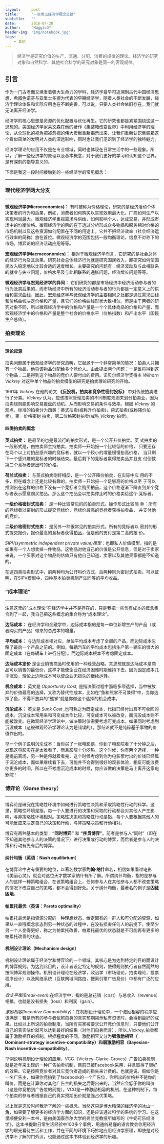 ```yaml
---
layout:     post
title:      "一些常见经济学概念总结"
subtitle:   ""
date:       2016-07-28
author:     "MaggicQ"
header-img: "img/notebook.jpg"
tags:
    - 其他
---
```



> 经济学是研究价值的生产、流通、分配、消费的规律的理论。经济学的研究对象和自然科学、其他社会科学的研究对象是同一的客观规律。

##  引言  

作为一门古老而又焕发着强大生命力的学科，经济学最早可追溯到古代中国经济思想、希腊色诺芬与亚里士多德为代表的早期经济学，随着人类社会的不断发展，经济学理论体系和实际应用也在不断完善。可以说，只要人类社会依旧存在，我们就无法离开经济学。


经济学的核心思想是资源的优化配置与优化再生。它的研究也都是紧紧围绕这这一思想的。美国经济学家莱文森在他的著作《集装箱改变世界》中利用经济学的理论，从全球化的视角把被忽视的伟大贡献重新揭示出来，让我们重新认识集装箱这个看似简单的发明对人类的深远影响，同时也让我们见识到了经济学的独特魅力。


经济学理论的应用不仅是在专业领域，同时也体现在日常生活中的一些现象。所以，了解一些经济学的原理以及基本概念，对于我们更好的学习和认知这个世界，是有深刻的指导意义的。

下面是我这一段时间接触到的一些经济学的常见概念：  

---  

### 现代经济学两大分支

 ----

 **微观经济学(Microeconomics)：** 有时被称为价格理论，研究的是经济活动个体决策者的行为和后果，例如，消费者如何购买以实现效用最大化，厂商如何生产以实现利润最大。微观经济学重视需求与供给，如何影响个人，达成交易，并形成市场中的均衡价格。微观经济学的目的在于透过分析形成众多物品和服务相对价格的市场机制以及这些资源如何配置在不同的用途上，它并不把经济效率（社会经济运行效率的简称）放在首位。微观经济学的范围包括一般均衡理论，信息不对称下的市场，博弈论的经济活动应用等等。


 **宏观经济学(Macroeconomics)：** 相对于微观经济学而言，它研究的是社会总体的经济行为及其后果。研究社会总体经济行为就是研究国民收入，即研究如何使国民收入稳定地以比较合适的速度增长。主要研究的问题有：经济波动及与此相联系的就业与失业问题，价格水平及与此相联系的通胀问题，经济增长问题等等。

 **微观经济学与宏观经济学的异同：** 它们研究的都是市场经济中经济活动参与者的行为及其后果的，而市场经济中所有的经济活动参与者的行为都是一定意义上的供给和需求曲线，因此，宏观经济学与微观经济学的主要相同之处都是通过需求曲线和价格曲线决定价格和产量，且它们的价格曲线形状大致相似。但是由于两者的研究对象不同，所以微观经济学中的价格和产量是一个个具体商品的价格和产量，而宏观经济学中的价格和产量是整个社会的价格水平（价格指数）和产出水平（国民生产总值）。

### 拍卖理论

 ----

#### 理论起源
 拍卖问题属于微观经济学的研究范畴，它起源于一个非常简单的情况：拍卖人只拥有一个物品，他将该物品分配给多个竞价人。由此提出两个问题：一是谁将得到这个物品：二是得到这个物品的竞价人要付出的费用。诺贝尔经济学奖得主 _Wilharn Vickrey_ 对这种单个物品的拍卖模型的研究是拍卖理论研究的开始。

 1961年 _Vickrey_ 在他的论文 **《反投机，拍卖和竞争性密封投标》** 中对传统拍卖进行了分类。_Vickrey_ 认为，应该按照管理拍卖的不同制度规则来划分拍卖业，因为拍卖规则能影响交易报盘的动机，从而影响交易的条件与效率。根据 _Vickrey_ 的观点，标准的拍卖分为四类：英式拍卖(或称升价拍卖)，荷式拍卖(或称降价拍卖)，第一价格密封
拍卖，第二价格密封拍卖(或称 _Vickrey_ 拍卖)。

#### 四类拍卖的概念

**英式拍卖：** 是最早的也是最流行的拍卖形式，是一个公开升价拍卖。英
式拍卖的一般形式是，由拍卖师主持拍卖，拍卖师一开始报一个比较低的价格，
只要还存在两个以上对拍品感兴趣的竞标者，就以一个较小的增量慢慢抬高价格，
当只剩下一个感兴趣的竞标者的时候结束。最后剩下的竞标者赢得拍卖品并且支
付倒数第二个竞标者退出时的价格。


**荷兰式拍卖：** 与英式拍卖刚好相反，是一个公开降价拍卖，在实际中应
用的不多，但在概念上还是比较有趣的。拍卖师一开始报一个足够高的价格以至
于可以推测出在这样的价格下没有一个竞标者会购买拍品。这个价格逐渐下降直到某个竞标者表示愿意购买拍品。那么这个拍品会以拍卖停止时的价格卖给这个
竞标者。

**一级价格密封式拍卖：** 是一种比较常见的的拍卖形式。操作形式比较简
单：所有的竞标者以密封的形式提交竞标价，竞标价最高的竞标者获得拍卖品，
并支付他的竞价。


**二级价格密封式拍卖：** 是另外一种很常见的拍卖形式。所有的竞标者以
密封的形式提交报价，报价最高的竞标者获得拍品，但是他的支付是第二高的报
价。

_SIPV(symmetric independent private value)模型_：也即私人价值模型，指的是如果有一个人想卖掉一件物品，这物品对他自己的价值是公开信息，但是对于卖家来说，一个买家对这个物品的估值只有他自己知道，卖家以及其他买家都是不知道的。

在这四类拍卖形式中，前两种均为公开叫价方式，后两种则为密封式拍卖。可以证明，在SIPV模型中，四种基本拍卖机制产生同等的平均收益。


### “成本理论”   

---

注意这里的”成本理论“在经济学中并不是存在的，只是我把一些含有成本的概念集合到了一起，我自己把这些概念的集合称为“成本理论”。

**边际成本：** 在经济学和金融学中，边际成本指的是每一单位新增生产的产品（或者购买的产品）带来的总成本的增量。


**平均成本：** 与边际成本相对应，单位平均成本考虑了全部的产品，而边际成本忽略了最后一个产品之前的。例如，每辆汽车的平均成本包括生产第一辆车的很大的固定成本（在每辆车上进行分配）。而边际成本根本不考虑固定成本。

**边际成本定价** 是企业销售商品时使用的一种经营战略。其思想就是边际成本是商品可以销售的最低价，这样才能使企业在经济困难时期维持下去。因为固定成本几乎沉没，理论上边际成本可以使企业无损失的继续运转。



**机会成本：** 英文是 _Opportunity Cost,_ 是指决策过程中面临多项选择，当中被放弃的价值最高的选择，又称为替代性成本，比如在”鱼和熊掌不可兼得“中，当你选择了鱼，不得不放弃的”熊掌“就是你做这个选择的机会成本。


**沉沦成本：** 英文是 _Sunk Cost_ ,也可称之为既定成本，代指已经付出且不可收回的成本。沉没成本常用来和可变成本作比较，可变成本可以被改变，而沉没成本则不能被改变。在微观经济学理论中，做决策时仅需要考虑可变成本。如果同时考虑到沉没成本（这被微观经济学理论认为是错误的），那结论就不是纯粹基于事物的价值作出的。

举一个例子说明沉沦成本：当你买了一张电影票，你到了电影院看了十分钟之后，发现这电影实在是太难看了，而且影院十分闷热，这个时候，你有两个选择，一种是提前离场，另一种是将就着看完，这个时候考虑到你为电影票付出的价钱已经属于沉沦成本，而如果继续看下去，可能并不会得到很好的观影体验，相反可能浪费你更多的时间，所以在不考虑沉沦成本的时候，你应该做的决策是马上离开这家电影院！



### 博弈论（Game theory）

---

博弈论是研究在策略性环境中如何进行策略性决策和采取策略性行动的科学。这里，策略性环境是指，每一个人要进行的决策和采取的行动都会对其他人产生影响，与非策略性环境相对。策略性决策和策略性行动是指，每个人要根据其他人的可能反应来决定自己的决策和行动，与非策略决策和行动相对。

博弈有两种基本的类型：**“同时博弈”** 和 **“序贯博弈”**。前者是参与人“同时”（即在不知道其他参与人的决策的情况下）进行决策或行动的博弈，而后者是参与人的决策和行动有先有后的博弈。

#### 纳什均衡（英语：Nash equilibrium）
在博弈论中占有重要的地位，以著名数学家**约翰·纳什**命名，相信如果看过电影《美丽心灵》，就会对这位天才数学家纳什有所了解。所谓纳什均衡，指的是参与人的这样一种策略组合，在该策略组合上，任何参与人在其他参与人都不改变策略的情况下改变自己的策略，都不会得到好处。关于纳什均衡，最著名的例子是**囚徒困境**。

#### 帕累托最优（英语：Pareto optimality）

帕累托最优是指资源分配的一种理想状态。给定固有的一群人和可分配的资源，如果从一直哦概念状态到另一种状态的过程中，在没有损害任何人的前提下，使至少另一个人变得更好，称之为帕累托改善，帕累托最优的状态就是不可能再有更多的帕累托改善的状态。



#### 机制设计理论（Mechanism design）
机制设计理论属于经济学和博弈论的一个领域。其核心是为达到特定的目的而设计的博弈规则。为达到此目的，设计者设定特定的规则，使得规则执行者自然而然的按照博弈规则操作。机制设计理论在经济学，政治学（市场理论，拍卖理论，投票程序设计）以及网络系统（互联网域间路由，搜索引擎广告竞价）中都有广泛的应用。

_收支平衡(Break-even)_:在经济学中，指的是总花销（cost）与总收入（revenue）相抵，也就是没有损失（loss）和利润（gain）。

_激励相容(Incentive Compatibility)_：在机制设计理论中，一个激励相容的程序应该满足：若是所有的参与者依照自身的真实预期揭示私有资讯时，会得到最好的成果。比如以上所说的拍卖制度，当所有买家被要求公开竞价信息时，只要他们公开自己的真实估价就可以达到最好的结果（对他们自身而言），所以_Vickrey_拍卖都属于激励相容的机制。根据程度的不同，激励相容又分为**强激励相容（ Dominant-strategy incentive-compatibility）**和**弱激励相容（Bayesian-Nash incentive-compatibility）**。

举例说明机制设计理论的应用，VCG（Vickrey–Clarke–Groves）广告拍卖机制就是近年来出现的一种广告拍卖机制，目前已被Facebook采用，并且取得了很好的效果。它是按照竞价者对其它竞价者造成的损失来计费的。也就是说，假如你是一名广告主，如果你竞拍到了facebook的一个广告位，你所出的价格并不是你的叫价，而是在计算你对其他广告主的损失之后得出来的，当然它会低于你的叫价（这是你竞拍到广告位的前提）。VCG是一种激励相容的机制，在这种机制下，每个拍卖的参与者根据自己的真实预期出价就是强占优策略。

以上就是这段时间我所了解的一些概念。当然这只是博大精深的经济学的冰山一角，如果要了解更多的经济学方面的知识，还是应该通过科学的系统的学习。在这里顺便安利一本书，是由美国康奈尔大学的弗兰克教授所编写的《牛奶可乐经济学》，这本书提取日常生活经验中100多个事例，用通俗易懂的语言教会你用经济学的眼光看待生活和工作，并在不同的环境下巧妙地应用经济学原理，即使是对经济学不了解的门外汉，也能通过这本书体验到经济学的乐趣。
